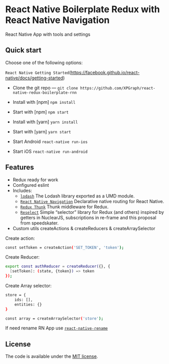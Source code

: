 # React Native Boilerplate Redux with React Native Navigation
React Native App with tools and settings

## Quick start

Choose one of the following options:

`React Native Getting Started`(https://facebook.github.io/react-native/docs/getting-started)

- Clone the git repo — `git clone
  https://github.com/XPGraph/react-native-redux-boilerplate-rnn`


- Install with [npm] `npm install`
- Start with [npm] `npm start`

- Install with [yarn] `yarn install`
- Start with [yarn] `yarn start`

- Start Android `react-native run-ios`
- Start iOS `react-native run-android`

## Features

* Redux ready for work
* Configured eslint
* Includes:
  * [`lodash`](https://lodash.com)
    The Lodash library exported as a UMD module.
  * [`React Native Navigation`](https://wix.github.io/react-native-navigation) Declarative native routing for React Native.
  * [`Redux Thunk`](https://github.com/reduxjs/redux-thunk) 
    Thunk middleware for Redux.
  * [`Reselect`](https://github.com/reduxjs/reselect) Simple “selector” library for Redux (and others) inspired by getters in NuclearJS, subscriptions in re-frame and this proposal from speedskater.
* Custom utils createActions & createReducers & createArraySelector
  
Create action:
```sh
const setToken = createAction('SET_TOKEN', 'token');
```

Create Reducer:
```sh
export const authReducer = createReducer({}, {
  [setToken]: (state, {token}) => token
});
```

Create Array selector: 
```sh
store = {
    ids: [],
    entities: {}
}

const array = createArraySelector('store');
```
If need rename RN App use [`react-native-rename`](https://github.com/junedomingo/react-native-rename)

## License

The code is available under the [MIT license](LICENSE).

